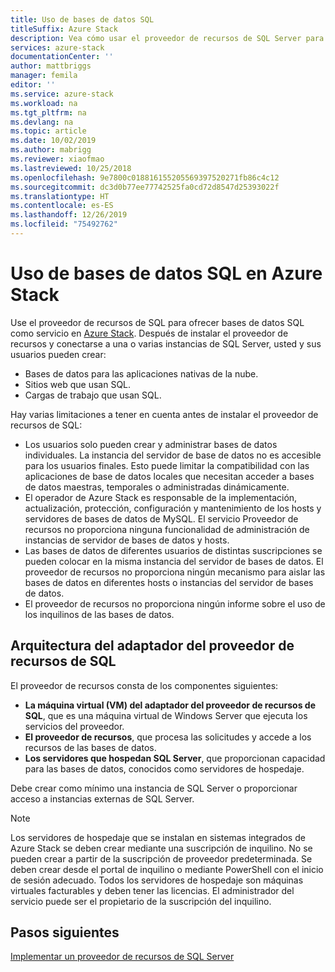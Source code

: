 ```yaml
---
title: Uso de bases de datos SQL
titleSuffix: Azure Stack
description: Vea cómo usar el proveedor de recursos de SQL Server para ofrecer bases de datos SQL como servicio en Azure Stack.
services: azure-stack
documentationCenter: ''
author: mattbriggs
manager: femila
editor: ''
ms.service: azure-stack
ms.workload: na
ms.tgt_pltfrm: na
ms.devlang: na
ms.topic: article
ms.date: 10/02/2019
ms.author: mabrigg
ms.reviewer: xiaofmao
ms.lastreviewed: 10/25/2018
ms.openlocfilehash: 9e7800c018816155205569397520271fb86c4c12
ms.sourcegitcommit: dc3d0b77ee77742525fa0cd72d8547d25393022f
ms.translationtype: HT
ms.contentlocale: es-ES
ms.lasthandoff: 12/26/2019
ms.locfileid: "75492762"
---
```

# <a name="use-sql-databases-on-azure-stack"></a>Uso de bases de datos SQL en Azure Stack

Use el proveedor de recursos de SQL para ofrecer bases de datos SQL como servicio en [Azure Stack](azure-stack-overview.md). Después de instalar el proveedor de recursos y conectarse a una o varias instancias de SQL Server, usted y sus usuarios pueden crear:

- Bases de datos para las aplicaciones nativas de la nube.
- Sitios web que usan SQL.
- Cargas de trabajo que usan SQL.

Hay varias limitaciones a tener en cuenta antes de instalar el proveedor de recursos de SQL:

- Los usuarios solo pueden crear y administrar bases de datos individuales. La instancia del servidor de base de datos no es accesible para los usuarios finales. Esto puede limitar la compatibilidad con las aplicaciones de base de datos locales que necesitan acceder a bases de datos maestras, temporales o administradas dinámicamente.
- El operador de Azure Stack es responsable de la implementación, actualización, protección, configuración y mantenimiento de los hosts y servidores de bases de datos de MySQL. El servicio Proveedor de recursos no proporciona ninguna funcionalidad de administración de instancias de servidor de bases de datos y hosts. 
- Las bases de datos de diferentes usuarios de distintas suscripciones se pueden colocar en la misma instancia del servidor de bases de datos. El proveedor de recursos no proporciona ningún mecanismo para aislar las bases de datos en diferentes hosts o instancias del servidor de bases de datos.
- El proveedor de recursos no proporciona ningún informe sobre el uso de los inquilinos de las bases de datos.

## <a name="sql-resource-provider-adapter-architecture"></a>Arquitectura del adaptador del proveedor de recursos de SQL

El proveedor de recursos consta de los componentes siguientes:

- **La máquina virtual (VM) del adaptador del proveedor de recursos de SQL**, que es una máquina virtual de Windows Server que ejecuta los servicios del proveedor.
- **El proveedor de recursos**, que procesa las solicitudes y accede a los recursos de las bases de datos.
- **Los servidores que hospedan SQL Server**, que proporcionan capacidad para las bases de datos, conocidos como servidores de hospedaje.

Debe crear como mínimo una instancia de SQL Server o proporcionar acceso a instancias externas de SQL Server.

> [!NOTE]
> Los servidores de hospedaje que se instalan en sistemas integrados de Azure Stack se deben crear mediante una suscripción de inquilino. No se pueden crear a partir de la suscripción de proveedor predeterminada. Se deben crear desde el portal de inquilino o mediante PowerShell con el inicio de sesión adecuado. Todos los servidores de hospedaje son máquinas virtuales facturables y deben tener las licencias. El administrador del servicio puede ser el propietario de la suscripción del inquilino.

## <a name="next-steps"></a>Pasos siguientes

[Implementar un proveedor de recursos de SQL Server](azure-stack-sql-resource-provider-deploy.md)
